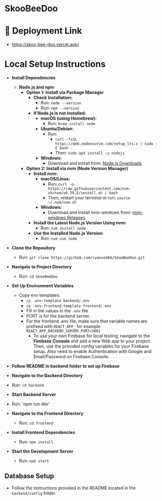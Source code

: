 # SkooBeeDoo
# 📌 **Deployment Link**
- https://skoo-bee-doo.vercel.app/
# Local Setup Instructions

- **Install Dependencies**

  - **Node.js and npm**
    - **Option 1: Install via Package Manager**
      - **Check Installation:**
        - Run: `node --version`
        - Run: `npm --version`
      - **If Node.js is not installed:**
        - **macOS (using Homebrew):**
          - Run: `brew install node`
        - **Ubuntu/Debian:**
          - Run:
            - `curl -fsSL https://deb.nodesource.com/setup_lts.x | sudo -E bash -`
            - Then: `sudo apt install -y nodejs`
        - **Windows:**
          - Download and install from: [Node.js Downloads](https://nodejs.org/)
    - **Option 2: Install via nvm (Node Version Manager)**
      - **Install nvm:**
        - **macOS/Linux:**
          - Run: `curl -o- https://raw.githubusercontent.com/nvm-sh/nvm/v0.39.5/install.sh | bash`
          - Then, restart your terminal or run: `source ~/.nvm/nvm.sh`
        - **Windows:**
          - Download and install nvm-windows from: [nvm-windows Releases](https://github.com/coreybutler/nvm-windows/releases)
      - **Install the Latest Node.js Version Using nvm:**
        - Run: `nvm install node`
      - **Use the Installed Node.js Version:**
        - Run: `nvm use node`

- **Clone the Repository**

  - Run: `git clone https://github.com/ryanvo504/SkooBeeDoo.git`

- **Navigate to Project Directory**

  - Run: `cd SkooBeeDoo`

- **Set Up Environment Variables**

  - Copy env templates:
    - `cp .env-template backend/.env`
    - `cp .env-frontend-template frontend/.env`
    - Fill in the values in the `.env` file
    - PORT is for the backend server.
    - For the frontend .env file, make sure that variable names are prefixed with `REACT_APP_` for example `REACT_APP_BACKEND_SERVER_PORT=5001`
      - To use your own Firebase for local testing, navigate to the **Firebase Console** and add a new Web app to your project. Then, use the provided config variables for your Firebase setup. Also need to enable Authentication with Google and Email/Password on Firebase Console.

- **Follow README in backend folder to set up Firebase**
  
- **Navigate to the Backend Directory**
-  Run: `cd backend`

-  **Start Backend Server**
-  Run: 'npm run dev'

- **Navigate to the Frontend Directory**

  - Run: `cd frontend`

- **Install Frontend Dependencies**

  - Run: `npm install`

- **Start the Development Server**
  - Run: `npm start`

## Database Setup

- Follow the instructions provided in the README located in the `backend/config` folder.
